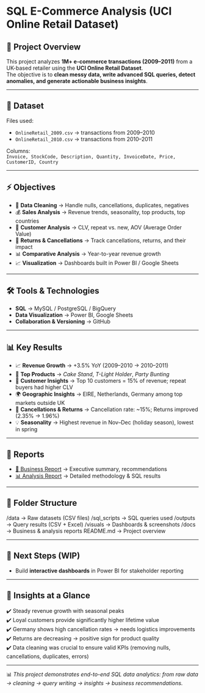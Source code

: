 # SQL E-Commerce Analysis (UCI Online Retail Dataset)

## 📌 Project Overview
This project analyzes **1M+ e-commerce transactions (2009–2011)** from a UK-based retailer using the **UCI Online Retail Dataset**.  
The objective is to **clean messy data, write advanced SQL queries, detect anomalies, and generate actionable business insights**.  

---

## 📂 Dataset
Files used:
- `OnlineRetail_2009.csv` → transactions from 2009–2010  
- `OnlineRetail_2010.csv` → transactions from 2010–2011  

Columns:  
`Invoice, StockCode, Description, Quantity, InvoiceDate, Price, CustomerID, Country`

---

## ⚡ Objectives
- 🧹 **Data Cleaning** → Handle nulls, cancellations, duplicates, negatives  
- 💰 **Sales Analysis** → Revenue trends, seasonality, top products, top countries  
- 👥 **Customer Analysis** → CLV, repeat vs. new, AOV (Average Order Value)  
- 🔄 **Returns & Cancellations** → Track cancellations, returns, and their impact  
- 📊 **Comparative Analysis** → Year-to-year revenue growth  
- 📈 **Visualization** → Dashboards built in Power BI / Google Sheets  

---

## 🛠 Tools & Technologies
- **SQL** → MySQL / PostgreSQL / BigQuery  
- **Data Visualization** → Power BI, Google Sheets  
- **Collaboration & Versioning** → GitHub  

---

## 📊 Key Results
- 📈 **Revenue Growth** → +3.5% YoY (2009–2010 → 2010–2011)  
- 🛒 **Top Products** → *Cake Stand*, *T-Light Holder*, *Party Bunting*  
- 👥 **Customer Insights** → Top 10 customers = 15% of revenue; repeat buyers had higher CLV  
- 🌍 **Geographic Insights** → EIRE, Netherlands, Germany among top markets outside UK  
- 🔄 **Cancellations & Returns** → Cancellation rate: ~15%; Returns improved (2.35% → 1.96%)  
- 💡 **Seasonality** → Highest revenue in Nov–Dec (holiday season), lowest in spring  

---

## 📑 Reports
- [📑 Business Report](docs/business_report.md) → Executive summary, recommendations  
- [📊 Analysis Report](docs/analysis_report.md) → Detailed methodology & SQL results  

---

## 📂 Folder Structure
/data → Raw datasets (CSV files)
/sql_scripts → SQL queries used
/outputs → Query results (CSV + Excel)
/visuals → Dashboards & screenshots
/docs → Business & analysis reports
README.md → Project overview


---

## 🚀 Next Steps (WIP)
- Build **interactive dashboards** in Power BI for stakeholder reporting  

---

## 📌 Insights at a Glance
✔️ Steady revenue growth with seasonal peaks  
✔️ Loyal customers provide significantly higher lifetime value  
✔️ Germany shows high cancellation rates → needs logistics improvements  
✔️ Returns are decreasing → positive sign for product quality  
✔️ Data cleaning was crucial to ensure valid KPIs (removing nulls, cancellations, duplicates, errors)  

---

📊 *This project demonstrates end-to-end SQL data analytics: from raw data → cleaning → query writing → insights → business recommendations.*
